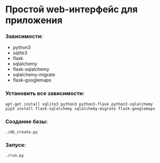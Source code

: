 # Простой web-интерфейс для приложения

### Зависимости:
- python3
- sqlite3
- flask
- sqlalchemy
- flask-sqlalchemy
- sqlalchemy-migrate
- flask-googlemaps

### Установить все зависимости:
```
apt-get install sqlite3 python3 python3-flask python3-sqlalchemy
pip3 install flask-sqlalchemy sqlalchemy-migrate flask-googlemaps
```

### Создание базы:
```
./db_create.py
```

### Запуск:
```
./run.py
```
